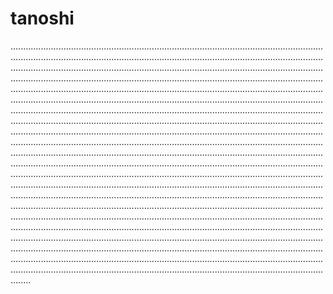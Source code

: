 # tanoshi

................................................................................................................................................................................................................................................................................................................................................................................................................................................................................................................................................................................................................................................................................................................................................................................................................................................................................................................................................................................................................................................................................................................................................................................................................................................................................................................................................................................................................................................................................................................................................................................................................................................................................................................................................................................................................................................................................................................................................................................................................................................................................................................................................................................................................................................................................................................................................................................................................................................................................................................................................................................................................................................................................................................................................................................................................................................